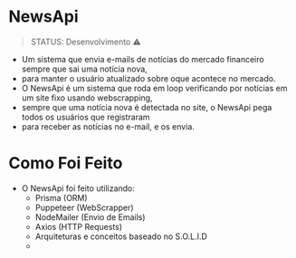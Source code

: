 # NewsApi

> STATUS: Desenvolvimento ⚠️

  -   Um sistema que envia e-mails de notícias do mercado financeiro sempre que sai uma notícia nova,
  - para manter o usuário atualizado sobre oque acontece no mercado.
  -   O NewsApi é um sistema que roda em loop verificando por notícias em um site fixo usando webscrapping,
  - sempre que uma notícia nova é detectada no site, o NewsApi pega todos os usuários que registraram
  - para receber as notícias no e-mail, e os envia.

# Como Foi Feito
  - O NewsApi foi feito utilizando:
    * Prisma (ORM)
    * Puppeteer (WebScrapper)
    * NodeMailer (Envio de Emails)
    * Axios (HTTP Requests)
    * Arquiteturas e conceitos baseado no S.O.L.I.D
    * 
